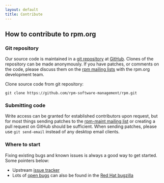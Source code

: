 ```yaml
---
layout: default
title: Contribute
---
```

## How to contribute to rpm.org

### Git repository

Our source code is maintained in a
[git repository](https://github.com/rpm-software-management/rpm) at
[GitHub](https://github.com/). Clones of the repository can be made
anonymously. If you have patches, or comments on the code, please discuss
them on the [rpm mailing lists](community) with the rpm.org development team.

Clone source code from git repository:

`git clone https://github.com/rpm-software-management/rpm.git`

### Submitting code

Write access can be granted for established contributors upon request, but
for most things sending patches to the
[rpm-maint mailing list](http://lists.rpm.org/mailman/listinfo/rpm-maint)
or creating a pull request on GitHub should be sufficient.
When sending patches, please use `git send-email` instead of any desktop
email clients.

### Where to start

Fixing existing bugs and known issues is always a good way to get started.
Some pointers below:

* Upstream [issue tracker](https://github.com/rpm-software-management/rpm/issues)
* Lots of [open bugs](https://bugzilla.redhat.com/buglist.cgi?bug_status=NEW&bug_status=ASSIGNED&component=rpm&query_format=advanced) can also be found in the [Red Hat bugzilla](https://bugzilla.redhat.com/)
